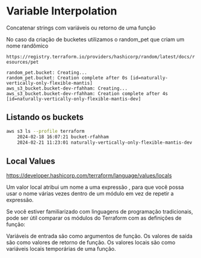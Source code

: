 # Variable Interpolation

Concatenar strings com variáveis ou retorno de uma função

No caso da criação de bucketes utilizamos o random_pet que criam um nome randômico

`https://registry.terraform.io/providers/hashicorp/random/latest/docs/resources/pet`

    random_pet.bucket: Creating...
    random_pet.bucket: Creation complete after 0s [id=naturally-vertically-only-flexible-mantis]
    aws_s3_bucket.bucket-dev-rfahham: Creating...
    aws_s3_bucket.bucket-dev-rfahham: Creation complete after 4s [id=naturally-vertically-only-flexible-mantis-dev]

## Listando os buckets

```bash
aws s3 ls --profile terraform
    2024-02-18 16:07:21 bucket-rfahham
    2024-02-21 11:23:01 naturally-vertically-only-flexible-mantis-dev
```

## Local Values

https://developer.hashicorp.com/terraform/language/values/locals

Um valor local atribui um nome a uma expressão , para que você possa usar o nome várias vezes dentro de um módulo em vez de repetir a expressão.

Se você estiver familiarizado com linguagens de programação tradicionais, pode ser útil comparar os módulos do Terraform com as definições de função:

Variáveis ​​de entrada são como argumentos de função.
Os valores de saída são como valores de retorno de função.
Os valores locais são como variáveis ​​locais temporárias de uma função.